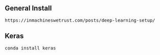<h2>General Install</h2>

<pre>
https://inmachineswetrust.com/posts/deep-learning-setup/
</pre>


<h2>Keras</h2>

<pre>
conda install keras
</pre>
